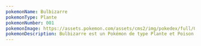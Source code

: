 ```yaml
---
pokemonName: Bulbizarre
pokemonType: Plante
pokemonNumber: 001
pokemonImage: https://assets.pokemon.com/assets/cms2/img/pokedex/full/001.png
pokemonDescription: Bulbizarre est un Pokémon de type Plante et Poison. Il est le Pokémon de départ de la région de Kanto.
---
```

